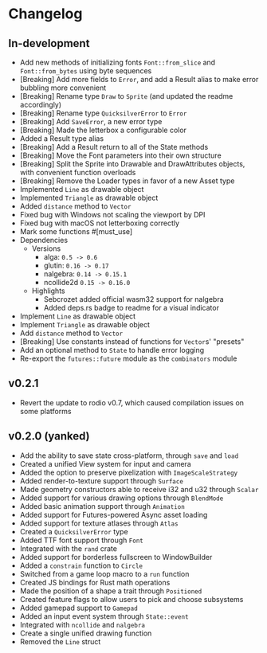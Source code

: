 # Changelog

## In-development
- Add new methods of initializing fonts `Font::from_slice` and `Font::from_bytes` using byte sequences
- [Breaking] Add more fields to `Error`, and add a Result alias to make error bubbling more convenient
- [Breaking] Rename type `Draw` to `Sprite` (and updated the readme accordingly)
- [Breaking] Rename type `QuicksilverError` to `Error`
- [Breaking] Add `SaveError`, a new error type
- [Breaking] Made the letterbox a configurable color
- Added a Result type alias
- [Breaking] Add a Result return to all of the State methods
- [Breaking] Move the Font parameters into their own structure
- [Breaking] Split the Sprite into Drawable and DrawAttributes objects, with convenient function overloads
- [Breaking] Remove the Loader types in favor of a new Asset type
- Implemented `Line` as drawable object
- Implemented `Triangle` as drawable object
- Added `distance` method to `Vector`
- Fixed bug with Windows not scaling the viewport by DPI
- Fixed bug with macOS not letterboxing correctly
- Mark some functions #[must_use]
- Dependencies
    - Versions
        - alga: ``0.5 -> 0.6``
        - glutin: ``0.16 -> 0.17``
        - nalgebra: ``0.14 -> 0.15.1``
        - ncollide2d ``0.15 -> 0.16.0``
    - Highlights
        - Sebcrozet added official wasm32 support for nalgebra
        - Added deps.rs badge to readme for a visual indicator
- Implement `Line` as drawable object
- Implement `Triangle` as drawable object
- Add `distance` method to `Vector`
- [Breaking] Use constants instead of functions for `Vector`s' "presets"
- Add an optional method to `State` to handle error logging
- Re-export the `futures::future` module as the `combinators` module

## v0.2.1

- Revert the update to rodio v0.7, which caused compilation issues on some platforms

## v0.2.0 (yanked)

- Add the ability to save state cross-platform, through `save` and `load`
- Created a unified View system for input and camera
- Added the option to preserve pixelization with `ImageScaleStrategy`
- Added render-to-texture support through `Surface`
- Made geometry constructors able to receive i32 and u32 through `Scalar`
- Added support for various drawing options through `BlendMode`
- Added basic animation support through `Animation`
- Added support for Futures-powered Async asset loading
- Added support for texture atlases through `Atlas`
- Created a `QuicksilverError` type
- Added TTF font support through `Font`
- Integrated with the `rand` crate
- Added support for borderless fullscreen to WindowBuilder
- Added a `constrain` function to `Circle`
- Switched from a game loop macro to a `run` function
- Created JS bindings for Rust math operations
- Made the position of a shape a trait through `Positioned`
- Created feature flags to allow users to pick and choose subsystems
- Added gamepad support to `Gamepad`
- Added an input event system through `State::event`
- Integrated with `ncollide` and `nalgebra`
- Create a single unified drawing function
- Removed the `Line` struct
